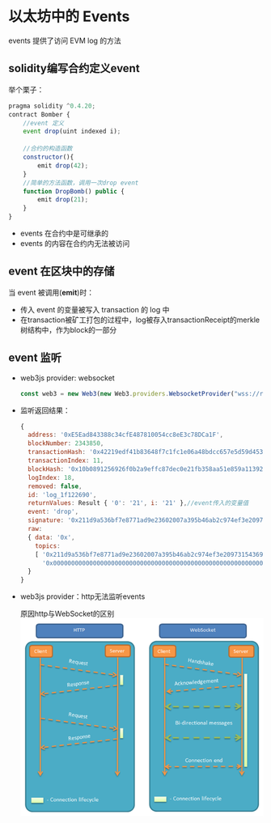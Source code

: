 # 以太坊中的 Events
events 提供了访问 EVM log 的方法

## solidity编写合约定义event
举个栗子：
```js
pragma solidity ^0.4.20;
contract Bomber {
    //event 定义
    event drop(uint indexed i);
    
    //合约的构造函数
    constructor(){
        emit drop(42);
    }
    //简单的方法函数，调用一次drop event
    function DropBomb() public {
        emit drop(21);
    }
}  
```
* events 在合约中是可继承的
* events 的内容在合约内无法被访问

## event 在区块中的存储

当 event 被调用(**emit**)时：
* 传入 event 的变量被写入 transaction 的 log 中
* 在transaction被矿工打包的过程中，log被存入transactionReceipt的merkle树结构中，作为block的一部分

## event 监听

* web3js provider: websocket

  ```js
  const web3 = new Web3(new Web3.providers.WebsocketProvider("wss://rinkeby.infura.io/ws"));
  ```

* 监听返回结果：
  ```js
  { 
    address: '0xE5Ead843388c34cfE487810054cc8eE3c78DCa1F',
    blockNumber: 2343850,
    transactionHash: '0x42219edf41b83648f7c1fc1e06a48bdcc657e5d59d453a2af1ebc372ab22329f',
    transactionIndex: 11,
    blockHash: '0x10b0891256926f0b2a9effc87dec0e21fb358aa51e859a113925d4e00f485727',
    logIndex: 18,
    removed: false,
    id: 'log_1f122690',
    returnValues: Result { '0': '21', i: '21' },//event传入的变量值
    event: 'drop',
    signature: '0x211d9a536bf7e8771ad9e23602007a395b46ab2c974ef3e209731543695a3697',
    raw:
    { data: '0x',
      topics:
      [ '0x211d9a536bf7e8771ad9e23602007a395b46ab2c974ef3e209731543695a3697',
        '0x0000000000000000000000000000000000000000000000000000000000000015' ] 
    } 
  }
  ```

* web3js provider：http无法监听events
  
  原因http与WebSocket的区别
  ![httpVSwebsocket](https://github.com/oo7ww/MyBlockChainNotes/blob/master/Pic/httpVsWebSocket.png)

